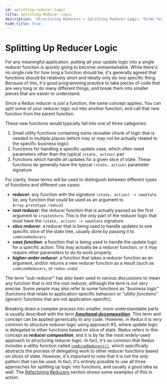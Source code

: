 ```yaml
---
id: splitting-reducer-logic
title: Splitting Reducer Logic
description: 'Structuring Reducers > Splitting Reducer Logic: Terms for different reducer use cases'
hide_title: true
---
```


# Splitting Up Reducer Logic

For any meaningful application, putting _all_ your update logic into a single reducer function is quickly going to become unmaintainable. While there's no single rule for how long a function should be, it's generally agreed that functions should be relatively short and ideally only do one specific thing. Because of this, it's good programming practice to take pieces of code that are very long or do many different things, and break them into smaller pieces that are easier to understand.

Since a Redux reducer is _just_ a function, the same concept applies. You can split some of your reducer logic out into another function, and call that new function from the parent function.

These new functions would typically fall into one of three categories:

1. Small utility functions containing some reusable chunk of logic that is needed in multiple places (which may or may not be actually related to the specific business logic)
2. Functions for handling a specific update case, which often need parameters other than the typical `(state, action)` pair
3. Functions which handle _all_ updates for a given slice of state. These functions do generally have the typical `(state, action)` parameter signature

For clarity, these terms will be used to distinguish between different types of functions and different use cases:

- **_reducer_**: any function with the signature `(state, action) -> newState` (ie, any function that _could_ be used as an argument to `Array.prototype.reduce`)
- **_root reducer_**: the reducer function that is actually passed as the first argument to `createStore`. This is the only part of the reducer logic that _must_ have the `(state, action) -> newState` signature.
- **_slice reducer_**: a reducer that is being used to handle updates to one specific slice of the state tree, usually done by passing it to `combineReducers`
- **_case function_**: a function that is being used to handle the update logic for a specific action. This may actually be a reducer function, or it may require other parameters to do its work properly.
- **_higher-order reducer_**: a function that takes a reducer function as an argument, and/or returns a new reducer function as a result (such as `combineReducers`, or `redux-undo`)

The term "_sub-reducer_" has also been used in various discussions to mean any function that is not the root reducer, although the term is not very precise. Some people may also refer to some functions as "_business logic_" (functions that relate to application-specific behavior) or "_utility functions_" (generic functions that are not application-specific).

Breaking down a complex process into smaller, more understandable parts is usually described with the term **_[functional decomposition](https://stackoverflow.com/questions/947874/what-is-functional-decomposition)_**. This term and concept can be applied generically to any code. However, in Redux it is _very_ common to structure reducer logic using approach #3, where update logic is delegated to other functions based on slice of state. Redux refers to this concept as **_reducer composition_**, and it is by far the most widely-used approach to structuring reducer logic. In fact, it's so common that Redux includes a utility function called [`combineReducers()`](../../api/combineReducers.md), which specifically abstracts the process of delegating work to other reducer functions based on slices of state. However, it's important to note that it is not the _only_ pattern that can be used. In fact, it's entirely possible to use all three approaches for splitting up logic into functions, and usually a good idea as well. The [Refactoring Reducers](./RefactoringReducersExample.md) section shows some examples of this in action.
